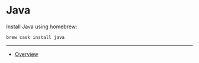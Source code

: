 # Java

Install Java using homebrew:

```bash
brew cask install java
```

---

* [Overview](../README.md)
